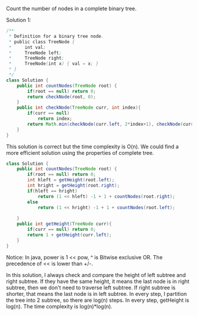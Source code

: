 Count the number of nodes in a complete binary tree.

Solution 1:
```java
/**
 * Definition for a binary tree node.
 * public class TreeNode {
 *     int val;
 *     TreeNode left;
 *     TreeNode right;
 *     TreeNode(int x) { val = x; }
 * }
 */
class Solution {
    public int countNodes(TreeNode root) {
        if(root == null) return 0;
        return checkNode(root, 0);
    }
    public int checkNode(TreeNode curr, int index){
        if(curr == null)
            return index;
        return Math.min(checkNode(curr.left, 2*index+1), checkNode(curr.right, 2*index+2));
    }
}
```
This solution is correct but the time complexity is O(n). We could find a more efficient solution using the properties of complete tree. 

```java
class Solution {
    public int countNodes(TreeNode root) {
        if(root == null) return 0;
        int hleft = getHeight(root.left);
        int hright = getHeight(root.right);
        if(hleft == hright)
            return (1 << hleft) -1 + 1 + countNodes(root.right);  
        else
            return (1 << hright) -1 + 1 + countNodes(root.left);
        
    }
    public int getHeight(TreeNode curr){
        if(curr == null) return 0; 
        return 1 + getHeight(curr.left);                
    }
}

```

Notice: In java, power is 1 << pow, ^ is Bitwise exclusive OR. The precedence of << is lower than +/-.

In this solution, I always check and compare the height of left subtree and right subtree. If they have the same height, it means the last node is in right subtree, then we don't need to traverse left subtree. If right subtree is shorter, that means the last node is in left subtree. In every step, I partition the tree into 2 subtree, so there are log(n) steps. In every step, getHeight is log(n). The time complexity is log(n)*log(n). 
